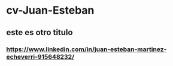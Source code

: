# cv-Juan-Esteban
## este es otro titulo
### https://www.linkedin.com/in/juan-esteban-martinez-echeverri-915648232/
